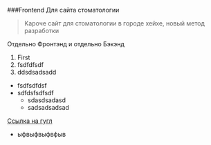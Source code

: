 ###Frontend Для сайта стоматологии

> Кароче сайт для стоматологии в городе хейхе, новый метод разработки

Отдельно Фронтэнд и отдельно Бэкэнд

1. First
2. fsdfdfsdf
3. ddsdsadsadd


+ fsdfsdfdsf
+ sdfdsfsdfsdf
    - sdasdsadasd
    - sadsadsadsad


[Ссылка на гугл](https://www.google.com)

+ ыфвыфвыфвфыв